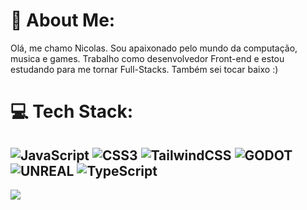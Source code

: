 # 💫 About Me:
Olá, me chamo Nicolas. Sou apaixonado pelo mundo da computação, musica e games. Trabalho como desenvolvedor Front-end e estou estudando para me tornar Full-Stacks. Também sei tocar baixo :)

# 💻 Tech Stack:
![JavaScript](https://img.shields.io/badge/javascript-%23323330.svg?style=for-the-badge&logo=javascript&logoColor=%23F7DF1E) ![CSS3](https://img.shields.io/badge/css3-%231572B6.svg?style=for-the-badge&logo=css3&logoColor=white) ![TailwindCSS](https://img.shields.io/badge/tailwindcss-%2338B2AC.svg?style=for-the-badge&logo=tailwind-css&logoColor=white) ![GODOT](https://img.shields.io/badge/godot-3582bb.svg?style=for-the-badge&logo=godot-engine&logoColor=white)![UNREAL](https://img.shields.io/badge/unreal-%2320232a.svg?style=for-the-badge&logo=unreal-engine&logoColor=white) ![TypeScript](https://img.shields.io/badge/typescript-%23007ACC.svg?style=for-the-badge&logo=typescript&logoColor=white)
---
[![](https://visitcount.itsvg.in/api?id=RebelAstronomer&icon=8&color=0)](https://visitcount.itsvg.in)

<!-- Proudly created with GPRM ( https://gprm.itsvg.in ) -->
